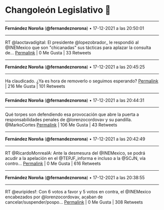 # Changoleón Legislativo 🙈
*****
**Fernández Noroña** (**@fernandeznorona**) • 17-12-2021 a las 20:50:01
*****
RT @laoctavadigital: El presidente @lopezobrador_ le respondió al @INEMexico que son "chicanadas" sus tácticas para aplazar la consulta de…
[Permalink](https://twitter.com/fernandeznorona/status/1472066597716172802) | 0 Me Gusta | 33 Retweets
*****
**Fernández Noroña** (**@fernandeznorona**) • 17-12-2021 a las 20:45:25
*****
Ha claudicado. ¿Ya es hora de removerlo o seguimos esperando?
[Permalink](https://twitter.com/fernandeznorona/status/1472065439857586178) | 216 Me Gusta | 101 Retweets
*****
**Fernández Noroña** (**@fernandeznorona**) • 17-12-2021 a las 20:44:31
*****
Qué torpes son defendiendo esa provocación que abre la puerta a responsabilidades penales de @lorenzocordovav y su pandilla. @MarkoCortes
[Permalink](https://twitter.com/fernandeznorona/status/1472065216401788930) | 106 Me Gusta | 43 Retweets
*****
**Fernández Noroña** (**@fernandeznorona**) • 17-12-2021 a las 20:42:49
*****
RT @RicardoMonrealA: Ante la desmesura del @INEMexico, se podrá acudir a la apelación en el @TEPJF_informa e incluso a la @SCJN, vía contro…
[Permalink](https://twitter.com/fernandeznorona/status/1472064786682847232) | 0 Me Gusta | 616 Retweets
*****
**Fernández Noroña** (**@fernandeznorona**) • 17-12-2021 a las 20:38:55
*****
RT @euripidesf: Con 6 votos a favor y 5 votos en contra, el @INEMexico encabezados por @lorenzocordovav, acaban de cancelar/suspender/pospo…
[Permalink](https://twitter.com/fernandeznorona/status/1472063806977318914) | 0 Me Gusta | 308 Retweets